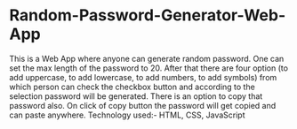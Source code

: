 # Random-Password-Generator-Web-App
This is a Web App where anyone can generate random password. One can set the max length of the password to 20. After that there are four option (to add uppercase, to add lowercase, to add numbers, to add symbols) from which person can check the checkbox button and according to the selection password will be generated. There is an option to copy that password also. On click of copy button the password will get copied and can paste anywhere.
Technology used:- HTML, CSS, JavaScript
